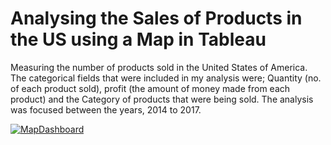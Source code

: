 # Analysing the Sales of Products in the US using a Map in Tableau

Measuring the number of products sold in the United States of America.
The categorical fields that were included in my analysis were; Quantity (no. of each product sold), profit (the amount of money made from each product) and the Category of products that were being sold.
The analysis was focused between the years, 2014 to 2017.


 
<div class='tableauPlaceholder' id='viz1696600297356' style='position: relative'><noscript><a href='#'><img alt='MapDashboard ' src='https:&#47;&#47;public.tableau.com&#47;static&#47;images&#47;Me&#47;MeasuringSalesofProductsintheUS&#47;MapDashboard&#47;1_rss.png' style='border: none' /></a></noscript><object class='tableauViz'  style='display:none;'><param name='host_url' value='https%3A%2F%2Fpublic.tableau.com%2F' /> <param name='embed_code_version' value='3' /> <param name='site_root' value='' /><param name='name' value='MeasuringSalesofProductsintheUS&#47;MapDashboard' /><param name='tabs' value='no' /><param name='toolbar' value='yes' /><param name='static_image' value='https:&#47;&#47;public.tableau.com&#47;static&#47;images&#47;Me&#47;MeasuringSalesofProductsintheUS&#47;MapDashboard&#47;1.png' /> <param name='animate_transition' value='yes' /><param name='display_static_image' value='yes' /><param name='display_spinner' value='yes' /><param name='display_overlay' value='yes' /><param name='display_count' value='yes' /><param name='language' value='en-GB' /></object></div>               
